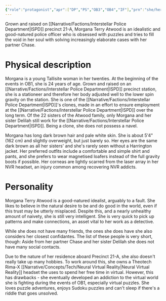 ```yaml
---
{"role":"protagonist","apr":["DP","PS","OB3","OB4","IF"],"prn":"she/her","spc":"tallisite","dg-publish":true,"permalink":"/narrative/characters/morgana-t-atwood/","dgPassFrontmatter":true}
---
```



Grown and raised on [[Narrative/Factions/Interstellar Police Department\|ISPD]] precinct 21-A, Morgana Terry Atwood is an idealistic and good-natured police officer who is obsessed with puzzles and tries to fill the void in her soul with solving increasingly elaborate cases with her partner Chase.


# Physical description

Morgana is a young Tallisite woman in her twenties. At the beginning of the events in OB1, she is 24 years of age. Grown and raised on an [[Narrative/Factions/Interstellar Police Department\|ISPD]] precinct station, she is a stationeer and therefore her body adjusted well to the lower spin gravity on the station. She is one of the [[Narrative/Factions/Interstellar Police Department\|ISPD]]'s clones, made in an effort to ensure employment at the [[Narrative/Factions/Interstellar Police Department\|ISPD]] over the long term. Of the 22 sisters of the Atwood family, only Morgana and her sister Delilah still work for the [[Narrative/Factions/Interstellar Police Department\|ISPD]]. Being a clone, she does not possess a navel.

Morgana has long dark brown hair and pale white skin. She is about 5'4" (162 cm) and slightly overweight, but just barely so. Her eyes are the same dark brown as all her sisters' and she's rarely seen without a Harrington jacket. Her preferred outfits include a comfortable and simple shirt and pants, and she prefers to wear magnetised loafers instead of the full gravity boots if possible. Her corneas are lightly scarred from the laser array in her NVR headset, an injury common among recovering NVR addicts.

# Personality

Morgana Terry Atwood is a good-natured idealist, arguably to a fault. She likes to believe in the natural desire to be and do good in the world, even if this trust may be utterly misplaced. Despite this, and a nearly unhealthy amount of naivety, she is still very intelligent. She is very quick to pick up patterns and make connections, an asset vital to her work as a detective.

While she does not have many friends, the ones she does have she also considers her closest confidantes. The list of these people is very short, though: Aside from her partner Chase and her sister Delilah she does not have many social contacts.

Due to the nature of her residence aboard Precinct 21-A, she also doesn't really take up many hobbies. To work around this, she owns a Theotech Rima-X [[Narrative/Concepts/Tech/Neural Virtual Reality\|Neural Virtual Reality]] headset the uses to spend her free time in virtual. However, this has drawbacks - she eventually developed an addiction to the virtual world she is fighting during the events of OB1, especially virtual puzzles. She loves puzzle adventures, enjoys Sudoku puzzles and can't sleep if there's a riddle that goes unsolved.